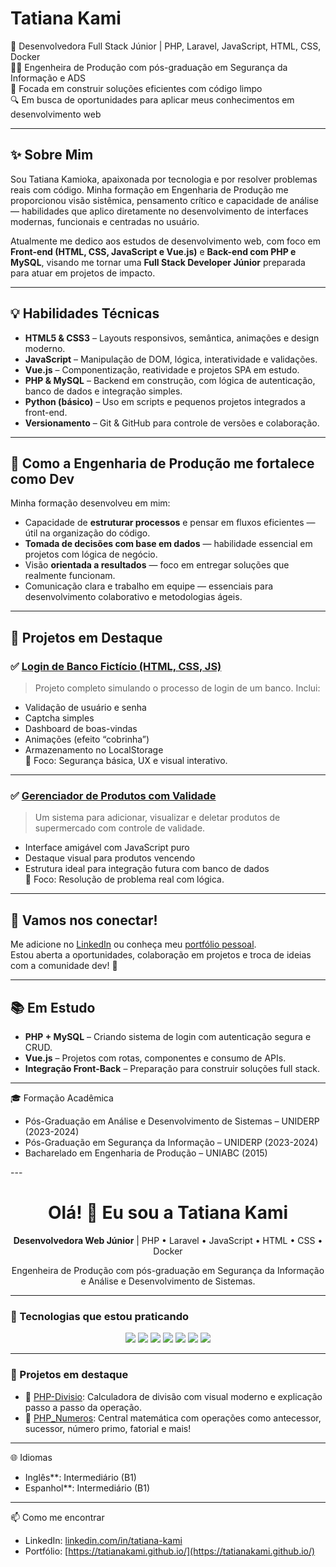 # Tatiana Kami

🎯 Desenvolvedora Full Stack Júnior | PHP, Laravel, JavaScript, HTML, CSS, Docker  
👩‍🎓 Engenheira de Produção com pós-graduação em Segurança da Informação e ADS  
🚀 Focada em construir soluções eficientes com código limpo  
🔍 Em busca de oportunidades para aplicar meus conhecimentos em desenvolvimento web


---

## ✨ Sobre Mim

Sou Tatiana Kamioka, apaixonada por tecnologia e por resolver problemas reais com código. Minha formação em Engenharia de Produção me proporcionou visão sistêmica, pensamento crítico e capacidade de análise — habilidades que aplico diretamente no desenvolvimento de interfaces modernas, funcionais e centradas no usuário.

Atualmente me dedico aos estudos de desenvolvimento web, com foco em **Front-end (HTML, CSS, JavaScript e Vue.js)** e **Back-end com PHP e MySQL**, visando me tornar uma **Full Stack Developer Júnior** preparada para atuar em projetos de impacto.

---

## 💡 Habilidades Técnicas

- **HTML5 & CSS3** – Layouts responsivos, semântica, animações e design moderno.
- **JavaScript** – Manipulação de DOM, lógica, interatividade e validações.
- **Vue.js** – Componentização, reatividade e projetos SPA em estudo.
- **PHP & MySQL** – Backend em construção, com lógica de autenticação, banco de dados e integração simples.
- **Python (básico)** – Uso em scripts e pequenos projetos integrados a front-end.
- **Versionamento** – Git & GitHub para controle de versões e colaboração.

---

## 🧠 Como a Engenharia de Produção me fortalece como Dev

Minha formação desenvolveu em mim:

- Capacidade de **estruturar processos** e pensar em fluxos eficientes — útil na organização do código.
- **Tomada de decisões com base em dados** — habilidade essencial em projetos com lógica de negócio.
- Visão **orientada a resultados** — foco em entregar soluções que realmente funcionam.
- Comunicação clara e trabalho em equipe — essenciais para desenvolvimento colaborativo e metodologias ágeis.

---


## 📌 Projetos em Destaque

### ✅ [Login de Banco Fictício (HTML, CSS, JS)](https://github.com/Tatianakami/loginfront)

> Projeto completo simulando o processo de login de um banco. Inclui:
- Validação de usuário e senha
- Captcha simples
- Dashboard de boas-vindas
- Animações (efeito “cobrinha”)
- Armazenamento no LocalStorage  
🧠 Foco: Segurança básica, UX e visual interativo.

---

### ✅ [Gerenciador de Produtos com Validade](https://github.com/Tatianakami/supermercado)

> Um sistema para adicionar, visualizar e deletar produtos de supermercado com controle de validade.  
- Interface amigável com JavaScript puro
- Destaque visual para produtos vencendo
- Estrutura ideal para integração futura com banco de dados  
🧠 Foco: Resolução de problema real com lógica.

---

## 🤝 Vamos nos conectar!

Me adicione no [LinkedIn](https://linkedin.com/in/tatiana-kami) ou conheça meu [portfólio pessoal](https://tatianakami.github.io/).  
Estou aberta a oportunidades, colaboração em projetos e troca de ideias com a comunidade dev! 💬

---

## 📚 Em Estudo

- **PHP + MySQL** – Criando sistema de login com autenticação segura e CRUD.
- **Vue.js** – Projetos com rotas, componentes e consumo de APIs.
- **Integração Front-Back** – Preparação para construir soluções full stack.

---


🎓 Formação Acadêmica

- Pós-Graduação em Análise e Desenvolvimento de Sistemas – UNIDERP (2023-2024)
- Pós-Graduação em Segurança da Informação – UNIDERP (2023-2024)
- Bacharelado em Engenharia de Produção – UNIABC (2015)

---<h1 align="center">Olá! 👋 Eu sou a Tatiana Kami</h1>

<p align="center">
  <strong>Desenvolvedora Web Júnior</strong> | PHP • Laravel • JavaScript • HTML • CSS • Docker
</p>

<p align="center">
  Engenheira de Produção com pós-graduação em Segurança da Informação e Análise e Desenvolvimento de Sistemas.
</p>

---

### 🚀 Tecnologias que estou praticando

<div align="center">
  <img src="https://img.shields.io/badge/PHP-777BB4?style=for-the-badge&logo=php&logoColor=white"/>
  <img src="https://img.shields.io/badge/Laravel-FF2D20?style=for-the-badge&logo=laravel&logoColor=white"/>
  <img src="https://img.shields.io/badge/JavaScript-F7DF1E?style=for-the-badge&logo=javascript&logoColor=black"/>
  <img src="https://img.shields.io/badge/HTML5-E34F26?style=for-the-badge&logo=html5&logoColor=white"/>
  <img src="https://img.shields.io/badge/CSS3-1572B6?style=for-the-badge&logo=css3&logoColor=white"/>
  <img src="https://img.shields.io/badge/Docker-2496ED?style=for-the-badge&logo=docker&logoColor=white"/>
  <img src="https://img.shields.io/badge/Vue.js-4FC08D?style=for-the-badge&logo=vue.js&logoColor=white"/>


</div>

---

### 🌱 Projetos em destaque

- 🔢 [PHP-Divisio](https://github.com/Tatianakami/PHP-Divisio): Calculadora de divisão com visual moderno e explicação passo a passo da operação.
- 🧮 [PHP_Numeros](https://github.com/Tatianakami/PHP_Numeros): Central matemática com operações como antecessor, sucessor, número primo, fatorial e mais!

---




 🌐 Idiomas

- Inglês**: Intermediário (B1)
- Espanhol**: Intermediário (B1)


---

📫 Como me encontrar

- LinkedIn: [linkedin.com/in/tatiana-kami](https://www.linkedin.com/in/tatiana-kami/)
- Portfólio: [https://tatianakami.github.io/](https://tatianakami.github.io/)




